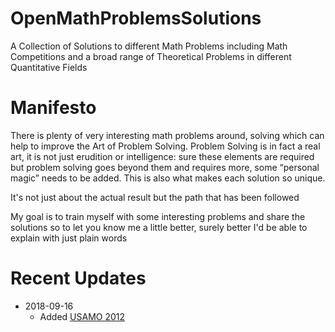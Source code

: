 
# OpenMathProblemsSolutions
A Collection of Solutions to different Math Problems including Math Competitions and a broad range of Theoretical Problems in different Quantitative Fields

# Manifesto 

There is plenty of very interesting math problems around, solving which can help to improve the Art of Problem Solving. 
Problem Solving is in fact a real art, it is not just erudition or intelligence: sure these elements are required but problem solving goes beyond them and requires more, some “personal magic” needs to be added. This is also what makes each solution so unique. 

It's not just about the actual result but the path that has been followed 

My goal is to train myself with some interesting problems and share the solutions so to let you know me a little better, surely better I'd be able to explain with just plain words 

# Recent Updates 

- 2018-09-16 
  - Added [USAMO 2012](https://github.com/NicolaBernini/OpenMathProblemsSolutions/tree/master/MathCompetitions/USAMO/USAMO2012)

